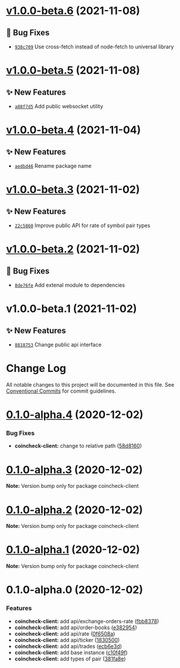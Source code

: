 # [v1.0.0-beta.6](https://github.com/coinset/coincheck/compare/v1.0.0-beta.5...v1.0.0-beta.6) (2021-11-08)

## 🐛 Bug Fixes

- [`938c709`](https://github.com/coinset/coincheck/commit/938c709) Use cross-fetch instead of node-fetch to universal library

# [v1.0.0-beta.5](https://github.com/coinset/coincheck/compare/v1.0.0-beta.4...v1.0.0-beta.5) (2021-11-08)

## ✨ New Features

- [`a88f7d5`](https://github.com/coinset/coincheck/commit/a88f7d5) Add public websocket utility

# [v1.0.0-beta.4](https://github.com/coinset/coincheck/compare/v1.0.0-beta.3...v1.0.0-beta.4) (2021-11-04)

## ✨ New Features

- [`aedbd46`](https://github.com/coinset/coincheck/commit/aedbd46) Rename package name

# [v1.0.0-beta.3](https://github.com/TomokiMiyauci/coincheck-client/compare/v1.0.0-beta.2...v1.0.0-beta.3) (2021-11-02)

## ✨ New Features

- [`22c5860`](https://github.com/TomokiMiyauci/coincheck-client/commit/22c5860) Improve public API for rate of symbol pair types

# [v1.0.0-beta.2](https://github.com/TomokiMiyauci/coincheck-client/compare/v1.0.0-beta.1...v1.0.0-beta.2) (2021-11-02)

## 🐛 Bug Fixes

- [`8de76fe`](https://github.com/TomokiMiyauci/coincheck-client/commit/8de76fe) Add extenal module to dependencies

# v1.0.0-beta.1 (2021-11-02)

## ✨ New Features

- [`8818753`](https://github.com/TomokiMiyauci/coincheck-client/commit/8818753) Change public api interface

# Change Log

All notable changes to this project will be documented in this file.
See [Conventional Commits](https://conventionalcommits.org) for commit guidelines.

# [0.1.0-alpha.4](https://github.com/TomokiMiyauci/coincheck-client/compare/v0.1.0-alpha.3...v0.1.0-alpha.4) (2020-12-02)

### Bug Fixes

- **coincheck-client:** change to relative path ([58d8160](https://github.com/TomokiMiyauci/coincheck-client/commit/58d81600747b664a83fd524c5aa2a46d04f4e874))

# [0.1.0-alpha.3](https://github.com/TomokiMiyauci/coincheck-client/compare/v0.1.0-alpha.2...v0.1.0-alpha.3) (2020-12-02)

**Note:** Version bump only for package coincheck-client

# [0.1.0-alpha.2](https://github.com/TomokiMiyauci/coincheck-client/compare/v0.1.0-alpha.1...v0.1.0-alpha.2) (2020-12-02)

**Note:** Version bump only for package coincheck-client

# [0.1.0-alpha.1](https://github.com/TomokiMiyauci/coincheck-client/compare/v0.1.0-alpha.0...v0.1.0-alpha.1) (2020-12-02)

**Note:** Version bump only for package coincheck-client

# 0.1.0-alpha.0 (2020-12-02)

### Features

- **coincheck-client:** add api/exchange-orders-rate ([fbb8378](https://github.com/TomokiMiyauci/coincheck-client/commit/fbb8378c1d341f95beafef820edde90709058471))
- **coincheck-client:** add api/order-books ([e382954](https://github.com/TomokiMiyauci/coincheck-client/commit/e382954eddbb66a97fc6601ec14f28e7f2f285f1))
- **coincheck-client:** add api/rate ([0f6508a](https://github.com/TomokiMiyauci/coincheck-client/commit/0f6508ac683ff82c6208bedd0d7b2a117078609a))
- **coincheck-client:** add api/ticker ([1830500](https://github.com/TomokiMiyauci/coincheck-client/commit/183050053efd6336e259866680b230b3d308e100))
- **coincheck-client:** add api/trades ([ecb6e3d](https://github.com/TomokiMiyauci/coincheck-client/commit/ecb6e3d0e695cd35e46f26c64e77284d4e822aa4))
- **coincheck-client:** add base instance ([c10f49f](https://github.com/TomokiMiyauci/coincheck-client/commit/c10f49ffc73d94771863f0910adfb3e6d462e408))
- **coincheck-client:** add types of pair ([381fa8e](https://github.com/TomokiMiyauci/coincheck-client/commit/381fa8e6ce00f29f3bd1ef5280cc037d8d8f958a))
